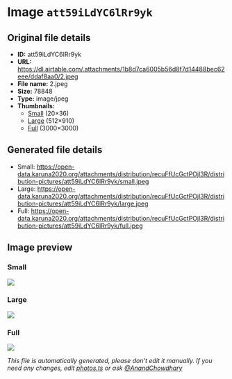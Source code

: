 # Image `att59iLdYC6lRr9yk`

## Original file details

- **ID:** att59iLdYC6lRr9yk
- **URL:** https://dl.airtable.com/.attachments/1b8d7ca6005b56d8f7d14488bec62eee/ddaf8aa0/2.jpeg
- **File name:** 2.jpeg
- **Size:** 78848
- **Type:** image/jpeg
- **Thumbnails:**
  - [Small](https://dl.airtable.com/.attachmentThumbnails/8230169b1bdba3be5073be4a485c7fb4/f9dbf583) (20×36)
  - [Large](https://dl.airtable.com/.attachmentThumbnails/ff26716a21e0a9e04db97782469e5ba3/ed220b88) (512×910)
  - [Full](https://dl.airtable.com/.attachmentThumbnails/4e1510623446a9bc481cc5e3ccdcfda7/7e895cfa) (3000×3000)

## Generated file details

- Small: https://open-data.karuna2020.org/attachments/distribution/recuFfUcGctPOjl3R/distribution-pictures/att59iLdYC6lRr9yk/small.jpeg
- Large: https://open-data.karuna2020.org/attachments/distribution/recuFfUcGctPOjl3R/distribution-pictures/att59iLdYC6lRr9yk/large.jpeg
- Full: https://open-data.karuna2020.org/attachments/distribution/recuFfUcGctPOjl3R/distribution-pictures/att59iLdYC6lRr9yk/full.jpeg

## Image preview

### Small

![](https://open-data.karuna2020.org/attachments/distribution/recuFfUcGctPOjl3R/distribution-pictures/att59iLdYC6lRr9yk/small.jpeg)

### Large

![](https://open-data.karuna2020.org/attachments/distribution/recuFfUcGctPOjl3R/distribution-pictures/att59iLdYC6lRr9yk/large.jpeg)

### Full

![](https://open-data.karuna2020.org/attachments/distribution/recuFfUcGctPOjl3R/distribution-pictures/att59iLdYC6lRr9yk/full.jpeg)

_This file is automatically generated, please don't edit it manually. If you need any changes, edit [photos.ts](/photos.ts) or ask [@AnandChowdhary](https://github.com/AnandChowdhary)_
